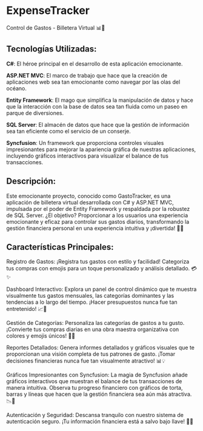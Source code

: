 # ExpenseTracker
Control de Gastos - Billetera Virtual 📊💸

## Tecnologías Utilizadas:

**C#**: El héroe principal en el desarrollo de esta aplicación emocionante.

**ASP.NET MVC**: El marco de trabajo que hace que la creación de aplicaciones web sea tan emocionante como navegar por las olas del océano.

**Entity Framework**: El mago que simplifica la manipulación de datos y hace que la interacción con la base de datos sea tan fluida como un paseo en parque de diversiones.

**SQL Server**: El almacén de datos que hace que la gestión de información sea tan eficiente como el servicio de un conserje.

**Syncfusion**: Un framework que proporciona controles visuales impresionantes para mejorar la apariencia gráfica de nuestras aplicaciones, incluyendo gráficos interactivos para visualizar el balance de tus transacciones.

## Descripción:
Este emocionante proyecto, conocido como GastoTracker, es una aplicación de billetera virtual desarrollada con C# y ASP.NET MVC, impulsada por el poder de Entity Framework y respaldada por la robustez de SQL Server. ¿El objetivo? Proporcionar a los usuarios una experiencia emocionante y eficaz para controlar sus gastos diarios, transformando la gestión financiera personal en una experiencia intuitiva y ¡divertida! 🚀🌟

## Características Principales:

Registro de Gastos: ¡Registra tus gastos con estilo y facilidad! Categoriza tus compras con emojis para un toque personalizado y análisis detallado. 💳✨

Dashboard Interactivo: Explora un panel de control dinámico que te muestra visualmente tus gastos mensuales, las categorías dominantes y las tendencias a lo largo del tiempo. ¡Hacer presupuestos nunca fue tan entretenido! 📈🎉

Gestión de Categorías: Personaliza las categorías de gastos a tu gusto. ¡Convierte tus compras diarias en una obra maestra organizativa con colores y emojis únicos! 🎨🌈

Reportes Detallados: Genera informes detallados y gráficos visuales que te proporcionan una visión completa de tus patrones de gasto. ¡Tomar decisiones financieras nunca fue tan visualmente atractivo! 📊💡

Gráficos Impresionantes con Syncfusion: La magia de Syncfusion añade gráficos interactivos que muestran el balance de tus transacciones de manera intuitiva. Observa tu progreso financiero con gráficos de torta, barras y líneas que hacen que la gestión financiera sea aún más atractiva. 📉🍰

Autenticación y Seguridad: Descansa tranquilo con nuestro sistema de autenticación seguro. ¡Tu información financiera está a salvo bajo llave! 🔐💼

